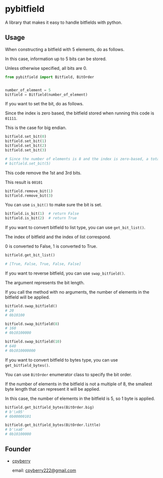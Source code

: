 # pybitfield

A library that makes it easy to handle bitfields with python.

## Usage

When constructing a bitfield with 5 elements, do as follows.

In this case, information up to 5 bits can be stored.

Unless otherwise specified, all bits are 0.

```python
from pybitfield import Bitfield, BitOrder


number_of_element = 5
bitfield = Bitfield(number_of_element)
```

If you want to set the bit, do as follows.

Since the index is zero based, the bitfield stored when running this code is `01111`.

This is the case for big endian.

```python
bitfield.set_bit(0)
bitfield.set_bit(1)
bitfield.set_bit(2)
bitfield.set_bit(3)

# Since the number of elements is 8 and the index is zero-based, a total of 8 elements from 0 to 7 can be specified.
# bitfield.set_bit(5)
```

This code remove the 1st and 3rd bits.

This result is `00101`

```python
bitfield.remove_bit(1)
bitfield.remove_bit(3)
```

You can use `is_bit()` to make sure the bit is set.

```python
bitfield.is_bit(1)  # return False
bitfield.is_bit(2)  # return True
```

If you want to convert bitfield to list type, you can use `get_bit_list()`.

The index of bitfield and the index of list correspond.

0 is converted to False, 1 is converted to True.

```python
bitfield.get_bit_list()

# [True, False, True, False, False]
```

If you want to reverse bitfield, you can use `swap_bitfield()`.

The argument represents the bit length.

If you call the method with no arguments, the number of elements in the bitfield will be applied.

```python
bitfield.swap_bitfield()
# 20
# 0b10100

bitfield.swap_bitfield(8)
# 160
# 0b10100000

bitfield.swap_bitfield(10)
# 640
# 0b1010000000
```

If you want to convert bitfield to bytes type, you can use `get_bitfield_bytes()`.

You can use `BitOrder` enumerator class to specify the bit order.

If the number of elements in the bitfield is not a multiple of 8, the smallest byte length that can represent it will be applied.

In this case, the number of elements in the bitfield is 5, so 1 byte is applied.

```python
bitfield.get_bitfield_bytes(BitOrder.big)
# b'\x05'
# 0b00000101

bitfield.get_bitfield_bytes(BitOrder.little)
# b'\xa0'
# 0b10100000
```

## Founder

* [cpyberry](https://github.com/cpyberry)

	email: cpyberry222@gmail.com
